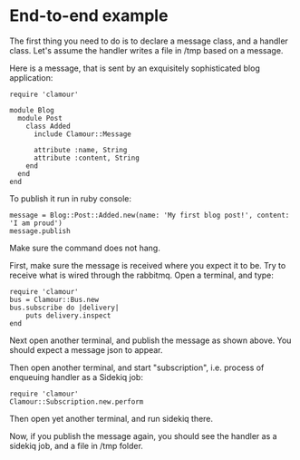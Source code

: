 # End-to-end example

The first thing you need to do is to declare a message class, and a handler class.
Let's assume the handler writes a file in /tmp based on a message.

Here is a message, that is sent by an exquisitely sophisticated blog application:

```
require 'clamour'

module Blog
  module Post
    class Added
      include Clamour::Message
      
      attribute :name, String
      attribute :content, String
    end
  end
end
```

To publish it run in ruby console:

    message = Blog::Post::Added.new(name: 'My first blog post!', content: 'I am proud')
    message.publish
    
Make sure the command does not hang.

First, make sure the message is received where you expect it to be. Try to receive what is wired through the rabbitmq.
Open a terminal, and type:

    require 'clamour'
    bus = Clamour::Bus.new
    bus.subscribe do |delivery|
        puts delivery.inspect
    end
    
Next open another terminal, and publish the message as shown above. You should expect a message json to appear.

Then open another terminal, and start "subscription", i.e. process of enqueuing handler as a Sidekiq job:

    require 'clamour'
    Clamour::Subscription.new.perform
    
Then open yet another terminal, and run sidekiq there.

Now, if you publish the message again, you should see the handler as a sidekiq job, and a file in /tmp folder.

